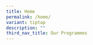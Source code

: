 ```yaml
---
title: Home
permalink: /home/
variant: tiptap
description: ""
third_nav_title: Our Programmes
---
```

